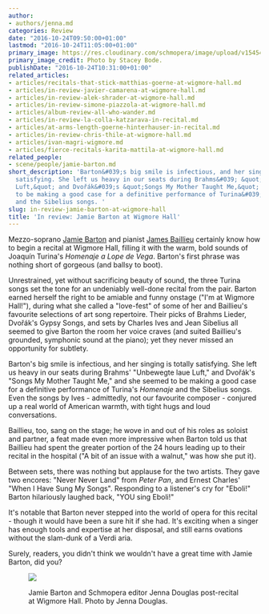 ```yaml
---
author:
- authors/jenna.md
categories: Review
date: "2016-10-24T09:50:00+01:00"
lastmod: "2016-10-24T11:05:00+01:00"
primary_image: https://res.cloudinary.com/schmopera/image/upload/v1545409169/media/webhook-uploads/1477299163460/2016-10-24---JamieBartonCreditStaceyBode2.jpg.jpg
primary_image_credit: Photo by Stacey Bode.
publishDate: "2016-10-24T10:31:00+01:00"
related_articles:
- articles/recitals-that-stick-matthias-goerne-at-wigmore-hall.md
- articles/in-review-javier-camarena-at-wigmore-hall.md
- articles/in-review-alek-shrader-at-wigmore-hall.md
- articles/in-review-simone-piazzola-at-wigmore-hall.md
- articles/album-review-all-who-wander.md
- articles/in-review-la-colla-katzarava-in-recital.md
- articles/at-arms-length-goerne-hinterhauser-in-recital.md
- articles/in-review-chris-thile-at-wigmore-hall.md
- articles/ivan-magri-wigmore.md
- articles/fierce-recitals-karita-mattila-at-wigmore-hall.md
related_people:
- scene/people/jamie-barton.md
short_description: 'Barton&#039;s big smile is infectious, and her singing is totally
  satisfying. She left us heavy in our seats during Brahms&#039; &quot;Unbewegte laue
  Luft,&quot; and Dvořák&#039;s &quot;Songs My Mother Taught Me,&quot; and she seemed
  to be making a good case for a definitive performance of Turina&#039;s Homenaje
  and the Sibelius songs. '
slug: in-review-jamie-barton-at-wigmore-hall
title: 'In review: Jamie Barton at Wigmore Hall'
---
```


Mezzo-soprano [Jamie Barton](/talking-with-singers-jamie-barton/) and pianist [James Baillieu](/scene/people/james-baillieu/) certainly know how to begin a recital at Wigmore Hall, filling it with the warm, bold sounds of Joaquín Turina's *Homenaje a Lope de Vega*. Barton's first phrase was nothing short of gorgeous (and ballsy to boot).

Unrestrained, yet without sacrificing beauty of sound, the three Turina songs set the tone for an undeniably well-done recital from the pair. Barton earned herself the right to be amiable and funny onstage ("I'm at Wigmore Hall!"), during what she called a "love-fest" of some of her and Baillieu's favourite selections of art song repertoire. Their picks of Brahms Lieder, Dvořák's Gypsy Songs, and sets by Charles Ives and Jean Sibelius all seemed to give Barton the room her voice craves (and suited Baillieu's grounded, symphonic sound at the piano); yet they never missed an opportunity for subtlety.

Barton's big smile is infectious, and her singing is totally satisfying. She left us heavy in our seats during Brahms' "Unbewegte laue Luft," and Dvořák's "Songs My Mother Taught Me," and she seemed to be making a good case for a definitive performance of Turina's *Homenaje* and the Sibelius songs. Even the songs by Ives - admittedly, not our favourite composer - conjured up a real world of American warmth, with tight hugs and loud conversations.

Baillieu, too, sang on the stage; he wove in and out of his roles as soloist and partner, a feat made even more impressive when Barton told us that Baillieu had spent the greater portion of the 24 hours leading up to their recital in the hospital ("A bit of an issue with a walnut," was how she put it).

Between sets, there was nothing but applause for the two artists. They gave two encores: "Never Never Land" from *Peter Pan*, and Ernest Charles' "When I Have Sung My Songs". Responding to a listener's cry for "Eboli!" Barton hilariously laughed back, "YOU sing Eboli!"

It's notable that Barton never stepped into the world of opera for this recital - though it would have been a sure hit if she had. It's exciting when a singer has enough tools and expertise at her disposal, and still earns ovations without the slam-dunk of a Verdi aria.

Surely, readers, you didn't think we wouldn't have a great time with Jamie Barton, did you?

<figure data-type="image">

![](https://res.cloudinary.com/schmopera/image/upload/v1545409169/media/webhook-uploads/1477301175409/2016-10-24---Jenna-Jamie.jpg.jpg)<figcaption>Jamie Barton and Schmopera editor Jenna Douglas post-recital at Wigmore Hall. Photo by Jenna Douglas.</figcaption>
</figure>
